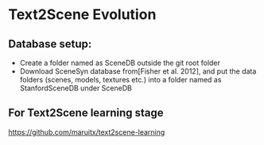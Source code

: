 # Text2Scene Evolution
## Database setup:
- Create a folder named as SceneDB outside the git root folder
- Download SceneSyn database from[Fisher et al. 2012], and put the data folders (scenes, models, textures etc.) into a folder named as StanfordSceneDB under SceneDB


## For Text2Scene learning stage
https://github.com/maruitx/text2scene-learning

